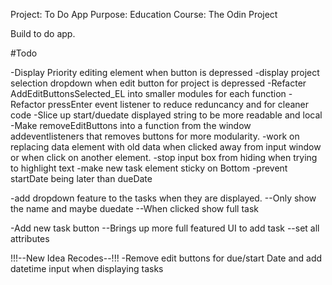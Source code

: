 Project: To Do App
Purpose: Education 
Course: The Odin Project

Build to do app.


#Todo

-Display Priority editing element when button is depressed
-display project selection dropdown when edit button for project is depressed
-Refacter AddEditButtonsSelected_EL into smaller modules for each function
-Refactor pressEnter event listener to reduce reduncancy and for cleaner code
-Slice up start/duedate displayed string to be more readable and local
-Make removeEditButtons into a function from the window addeventlisteners that removes buttons for more modularity.
-work on replacing data element with old data when clicked away from input window or when click on another element.
-stop input box from hiding when trying to highlight text
-make new task element sticky on Bottom 
-prevent startDate being later than dueDate

-add dropdown feature to the tasks when they are displayed.
--Only show the name and maybe duedate
--When clicked show full task

-Add new task button
--Brings up more full featured UI to add task
--set all attributes


!!!--New Idea Recodes--!!!
-Remove edit buttons for due/start Date and add datetime input when displaying tasks